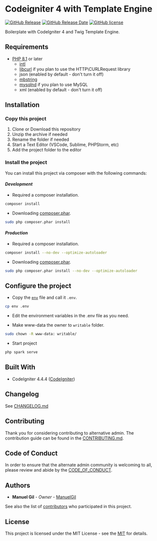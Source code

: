 # Codeigniter 4 with Template Engine

[![GitHub Release](https://img.shields.io/github/v/release/ManuelGil/ci4-twig)](https://github.com/ManuelGil/ci4-twig/releases/tag/v1.11.0)
[![GitHub Release Date](https://img.shields.io/github/release-date/ManuelGil/ci4-twig)](https://github.com/ManuelGil/ci4-twig/releases/tag/v1.11.0)
[![GitHub license](https://img.shields.io/github/license/ManuelGil/ci4-twig)](./LICENSE)

Boilerplate with CodeIgniter 4 and Twig Template Engine.

## Requirements

- [PHP 8.1](https://www.php.net/releases/8_1_0.php) or later
  - [intl](http://php.net/manual/en/intl.requirements.php)
  - [libcurl](http://php.net/manual/en/curl.requirements.php) if you plan to use the HTTP\CURLRequest library
  - json (enabled by default - don't turn it off)
  - [mbstring](http://php.net/manual/en/mbstring.installation.php)
  - [mysqlnd](http://php.net/manual/en/mysqlnd.install.php) if you plan to use MySQL
  - xml (enabled by default - don't turn it off)

## Installation

### Copy this project

1. Clone or Download this repository
2. Unzip the archive if needed
3. Rename the folder if needed
4. Start a Text Editor (VSCode, Sublime, PHPStorm, etc)
5. Add the project folder to the editor

### Install the project

You can install this project via composer with the following commands:

#### _Development_

- Required a composer installation.

```bash
composer install
```

- Downloading [composer.phar](https://getcomposer.org/download/).

```bash
sudo php composer.phar install
```

#### _Production_

- Required a composer installation.

```bash
composer install --no-dev --optimize-autoloader
```

- Downloading [composer.phar](https://getcomposer.org/download/).

```bash
sudo php composer.phar install --no-dev --optimize-autoloader
```

## Configure the project

- Copy the [`env`](./env) file and call it `.env`.

```bash
cp env .env
```

- Edit the environment variables in the .env file as you need.

- Make www-data the owner to `writable` folder.

```bash
sudo chown -R www-data: writable/
```

- Start project

```bash
php spark serve
```

## Built With

- CodeIgniter 4.4.4 ([CodeIgniter](https://www.codeigniter.com/download))

## Changelog

See [CHANGELOG.md](./CHANGELOG.md)

## Contributing

Thank you for considering contributing to alternative admin. The contribution guide can be found in the [CONTRIBUTING.md](./.github/CONTRIBUTING.md).

## Code of Conduct

In order to ensure that the alternate admin community is welcoming to all, please review and abide by the [CODE_OF_CONDUCT](./.github/CODE_OF_CONDUCT.md).

## Authors

- **Manuel Gil** - _Owner_ - [ManuelGil](https://github.com/ManuelGil)

See also the list of [contributors](https://github.com/ManuelGil/ci4-twig/contributors)
who participated in this project.

## License

This project is licensed under the MIT License - see the [MIT](https://opensource.org/licenses/MIT) for details.
